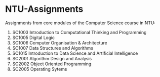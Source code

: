 # NTU-Assignments

Assignments from core modules of the Computer Science course in NTU:
1. SC1003 Introduction to Computational Thinking and Programming
2. SC1005 Digital Logic
3. SC1006 Computer Organisation & Architecture
4. SC1007 Data Structures and Algorithms
5. SC1015 Introduction to Data Science and Artificial Intelligence
6. SC2001 Algorithm Design and Analysis
7. SC2002 Object Oriented Programming
8. SC2005 Operating Sytems
